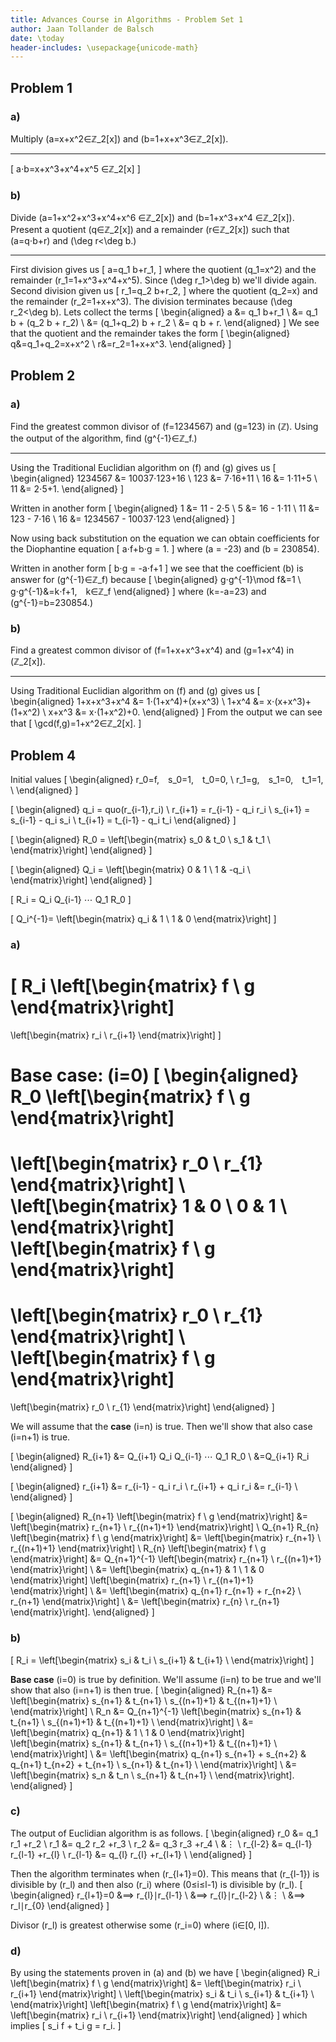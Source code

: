 ```yaml
---
title: Advances Course in Algorithms - Problem Set 1
author: Jaan Tollander de Balsch
date: \today
header-includes: \usepackage{unicode-math}
---
```

## Problem 1
### a)
Multiply \(a=x+x^2∈ℤ_2[x]\) and \(b=1+x+x^3∈ℤ_2[x]\).

---

\[
a⋅b=x+x^3+x^4+x^5 ∈ℤ_2[x]
\]

### b)
Divide \(a=1+x^2+x^3+x^4+x^6 ∈ℤ_2[x]\) and \(b=1+x^3+x^4 ∈ℤ_2[x]\). Present a quotient \(q∈ℤ_2[x]\) and a remainder \(r∈ℤ_2[x]\) such that  \(a=q⋅b+r\) and \(\deg r<\deg b.\)

---

First division gives us
\[
a=q_1 b+r_1,
\]
where the quotient \(q_1=x^2\) and the remainder \(r_1=1+x^3+x^4+x^5\). Since \(\deg r_1>\deg b\) we'll divide again. Second division given us
\[
r_1=q_2 b+r_2,
\]
where the quotient \(q_2=x\) and the remainder \(r_2=1+x+x^3\). The division terminates because \(\deg r_2<\deg b\). Lets collect the terms
\[
\begin{aligned}
a &= q_1 b+r_1 \\
&= q_1 b + (q_2 b + r_2) \\
&= (q_1+q_2) b + r_2 \\
&= q b + r.
\end{aligned}
\]
We see that the quotient and the remainder takes the form
\[
\begin{aligned}
q&=q_1+q_2=x+x^2 \\
r&=r_2=1+x+x^3.
\end{aligned}
\]


## Problem 2
### a)
Find the greatest common divisor of \(f=1234567\) and \(g=123\) in \(ℤ\). Using the output of the algorithm, find \(g^{-1}∈ℤ_f.\)

---

Using the Traditional Euclidian algorithm on \(f\) and \(g\) gives us
\[
\begin{aligned}
1234567 &= 10037⋅123+16 \\
123 &= 7⋅16+11 \\
16 &= 1⋅11+5 \\
11 &= 2⋅5+1.
\end{aligned}
\]

Written in another form
\[
\begin{aligned}
1 &= 11 - 2⋅5 \\
5 &= 16 - 1⋅11 \\
11 &= 123 - 7⋅16 \\
16 &= 1234567 - 10037⋅123
\end{aligned}
\]

Now using back substitution on the equation we can obtain coefficients for the Diophantine equation
\[
a⋅f+b⋅g = 1.
\]
where \(a = -23\) and \(b = 230854\).

Written in another form
\[
b⋅g = -a⋅f+1
\]
we see that the coefficient \(b\) is answer for \(g^{-1}∈ℤ_f\) because
\[
\begin{aligned}
g⋅g^{-1}\mod f&=1 \\
g⋅g^{-1}&=k⋅f+1, k∈ℤ_f
\end{aligned}
\]
where \(k=-a=23\) and \(g^{-1}=b=230854.\)


### b)
Find a greatest common divisor of \(f=1+x+x^3+x^4\) and \(g=1+x^4\) in \(ℤ_2[x]\).

---

Using Traditional Euclidian algorithm on \(f\) and \(g\) gives us
\[
\begin{aligned}
1+x+x^3+x^4 &= 1⋅(1+x^4)+(x+x^3) \\
1+x^4 &= x⋅(x+x^3)+(1+x^2) \\
x+x^3 &= x⋅(1+x^2)+0.
\end{aligned}
\]
From the output we can see that
\[
\gcd(f,g)=1+x^2∈ℤ_2[x].
\]


## Problem 4
Initial values
\[
\begin{aligned}
r_0=f, s_0=1, t_0=0, \\
r_1=g, s_1=0, t_1=1, \\
\end{aligned}
\]

\[
\begin{aligned}
q_i = quo(r_{i-1},r_i) \\
r_{i+1} = r_{i-1} - q_i r_i \\
s_{i+1} = s_{i-1} - q_i s_i \\
t_{i+1} = t_{i-1} - q_i t_i
\end{aligned}
\]

\[
\begin{aligned}
R_0 =
\left[\begin{matrix}
s_0 & t_0 \\
s_1 & t_1 \\
\end{matrix}\right]
\end{aligned}
\]

\[
\begin{aligned}
Q_i =
\left[\begin{matrix}
0 & 1 \\
1 & -q_i \\
\end{matrix}\right]
\end{aligned}
\]

\[
R_i = Q_i Q_{i-1} ⋯ Q_1 R_0
\]

\[
Q_i^{-1}=
\left[\begin{matrix}
q_i & 1 \\
1 & 0
\end{matrix}\right]
\]

### a)
\[
R_i
\left[\begin{matrix}
f \\ g
\end{matrix}\right]
=
\left[\begin{matrix}
r_i \\ r_{i+1}
\end{matrix}\right]
\]

**Base case**: \(i=0\)
\[
\begin{aligned}
R_0
\left[\begin{matrix}
f \\ g
\end{matrix}\right]
=
\left[\begin{matrix}
r_0 \\ r_{1}
\end{matrix}\right]
\\
\left[\begin{matrix}
1 & 0 \\
0 & 1 \\
\end{matrix}\right]
\left[\begin{matrix}
f \\ g
\end{matrix}\right]
=
\left[\begin{matrix}
r_0 \\ r_{1}
\end{matrix}\right]
\\
\left[\begin{matrix}
f \\ g
\end{matrix}\right]
=
\left[\begin{matrix}
r_0 \\ r_{1}
\end{matrix}\right]
\end{aligned}
\]

We will assume that the **case** \(i=n\) is true. Then we'll show that also case \(i=n+1\) is true.

\[
\begin{aligned}
R_{i+1} &= Q_{i+1} Q_i Q_{i-1} ⋯ Q_1 R_0 \\
&=Q_{i+1} R_i
\end{aligned}
\]

\[
\begin{aligned}
r_{i+1} &= r_{i-1} - q_i r_i \\
r_{i+1} + q_i r_i &= r_{i-1} \\
\end{aligned}
\]

\[
\begin{aligned}
R_{n+1}
\left[\begin{matrix}
f \\ g
\end{matrix}\right]
&=
\left[\begin{matrix}
r_{n+1} \\ r_{(n+1)+1}
\end{matrix}\right]
\\
Q_{n+1} R_{n}
\left[\begin{matrix}
f \\ g
\end{matrix}\right]
&=
\left[\begin{matrix}
r_{n+1} \\ r_{(n+1)+1}
\end{matrix}\right]
\\
R_{n}
\left[\begin{matrix}
f \\ g
\end{matrix}\right]
&=
Q_{n+1}^{-1}
\left[\begin{matrix}
r_{n+1} \\ r_{(n+1)+1}
\end{matrix}\right]
\\
&=
\left[\begin{matrix}
q_{n+1} & 1 \\
1 & 0
\end{matrix}\right]
\left[\begin{matrix}
r_{n+1} \\ r_{(n+1)+1}
\end{matrix}\right]
\\
&=
\left[\begin{matrix}
q_{n+1} r_{n+1} + r_{n+2} \\ r_{n+1}
\end{matrix}\right]
\\
&=
\left[\begin{matrix}
r_{n} \\ r_{n+1}
\end{matrix}\right].
\end{aligned}
\]

### b)
\[
R_i =
\left[\begin{matrix}
s_i & t_i \\
s_{i+1} & t_{i+1} \\
\end{matrix}\right]
\]

**Base case** \(i=0\) is true by definition. We'll assume \(i=n\) to be true and we'll show that also \(i=n+1\) is then true.
\[
\begin{aligned}
R_{n+1}
&=
\left[\begin{matrix}
s_{n+1} & t_{n+1} \\
s_{(n+1)+1} & t_{(n+1)+1} \\
\end{matrix}\right]
\\
R_n
&=
Q_{n+1}^{-1}
\left[\begin{matrix}
s_{n+1} & t_{n+1} \\
s_{(n+1)+1} & t_{(n+1)+1} \\
\end{matrix}\right]
\\
&=
\left[\begin{matrix}
q_{n+1} & 1 \\
1 & 0
\end{matrix}\right]
\left[\begin{matrix}
s_{n+1} & t_{n+1} \\
s_{(n+1)+1} & t_{(n+1)+1} \\
\end{matrix}\right]
\\
&=
\left[\begin{matrix}
q_{n+1} s_{n+1} + s_{n+2} & q_{n+1} t_{n+2} + t_{n+1} \\
s_{n+1} & t_{n+1} \\
\end{matrix}\right]
\\
&=
\left[\begin{matrix}
s_n & t_n \\
s_{n+1} & t_{n+1} \\
\end{matrix}\right].
\end{aligned}
\]

### c)
The output of Euclidian algorithm is as follows.
\[
\begin{aligned}
r_0 &= q_1 r_1 +r_2 \\
r_1 &= q_2 r_2 +r_3 \\
r_2 &= q_3 r_3 +r_4 \\
&⋮ \\
r_{l-2} &= q_{l-1} r_{l-1} +r_{l} \\
r_{l-1} &= q_{l} r_{l} +r_{l+1} \\
\end{aligned}
\]

Then the algorithm terminates when \(r_{l+1}=0\). This means that \(r_{l-1}\) is divisible by \(r_l\) and then also \(r_i\) where \(0≤i≤l-1\) is divisible by \(r_l\).
\[
\begin{aligned}
r_{l+1}=0 &⟹ r_{l}∣r_{l-1} \\
&⟹ r_{l}∣r_{l-2} \\
&⋮ \\
&⟹ r_l∣r_{0}
\end{aligned}
\]

Divisor \(r_l\) is greatest otherwise some \(r_i=0\) where \(i∈[0, l]\).


### d)
By using the statements proven in (a) and (b) we have
\[
\begin{aligned}
R_i
\left[\begin{matrix}
f \\ g
\end{matrix}\right]
&=
\left[\begin{matrix}
r_i \\ r_{i+1}
\end{matrix}\right]
\\
\left[\begin{matrix}
s_i & t_i \\
s_{i+1} & t_{i+1} \\
\end{matrix}\right]
\left[\begin{matrix}
f \\ g
\end{matrix}\right]
&=
\left[\begin{matrix}
r_i \\ r_{i+1}
\end{matrix}\right]
\end{aligned}
\]
which implies
\[
s_i f + t_i g = r_i.
\]
